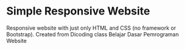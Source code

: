 # Simple Responsive Website
Responsive website with just only HTML and CSS (no framework or Bootstrap). Created from Dicoding class Belajar Dasar Pemrograman Website
